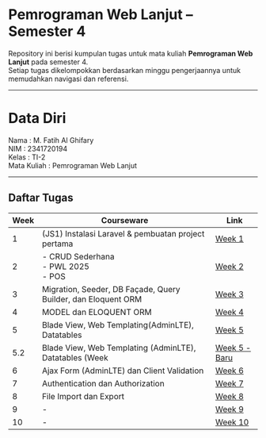 # Pemrograman Web Lanjut – Semester 4  

Repository ini berisi kumpulan tugas untuk mata kuliah **Pemrograman Web Lanjut** pada semester 4.  
Setiap tugas dikelompokkan berdasarkan minggu pengerjaannya untuk memudahkan navigasi dan referensi.  
___
# Data Diri
Nama        : M. Fatih Al Ghifary <br>
NIM         : 2341720194 <br>
Kelas       : TI-2 <br>
Mata Kuliah : Pemrograman Web Lanjut <br>
___
## Daftar Tugas

| Week | Courseware | Link |
|--------|-----------|------|
| 1 | (JS1) Instalasi Laravel & pembuatan project pertama | [Week 1](https://github.com/fateehhh/PROWEBLNJT/tree/main/Week%201) |
| 2 | - CRUD Sederhana <br> - PWL 2025 <br> - POS | [Week 2](https://github.com/fateehhh/PROWEBLNJT/tree/main/Week%202) |
| 3 | Migration, Seeder, DB Façade, Query Builder, dan Eloquent ORM | [Week 3](https://github.com/fateehhh/PROWEBLNJT/tree/main/Week%203) |
| 4 | MODEL dan ELOQUENT ORM | [Week 4](https://github.com/fateehhh/PROWEBLNJT/tree/main/Week%204) |
| 5 | Blade View, Web Templating(AdminLTE), Datatables | [Week 5](https://github.com/fateehhh/PROWEBLNJT/tree/main/Week%205) |
| 5.2 | Blade View, Web Templating (AdminLTE), Datatables (Week | [Week 5 - Baru](https://github.com/fateehhh/PROWEBLNJT/tree/main/Week%205%20-%20Baru) |
| 6 | Ajax Form (AdminLTE) dan Client Validation | [Week 6](https://github.com/fateehhh/PROWEBLNJT/tree/main/Week%206) |
| 7 | Authentication dan Authorization | [Week 7](https://github.com/fateehhh/PROWEBLNJT/tree/main/Week%207) |
| 8 | File Import dan Export | [Week 8](https://github.com/fateehhh/PROWEBLNJT/tree/main/Week%208) |
| 9 | - | [Week 9](./Minggu9/) |
| 10 | - | [Week 10](./Minggu10/) |

